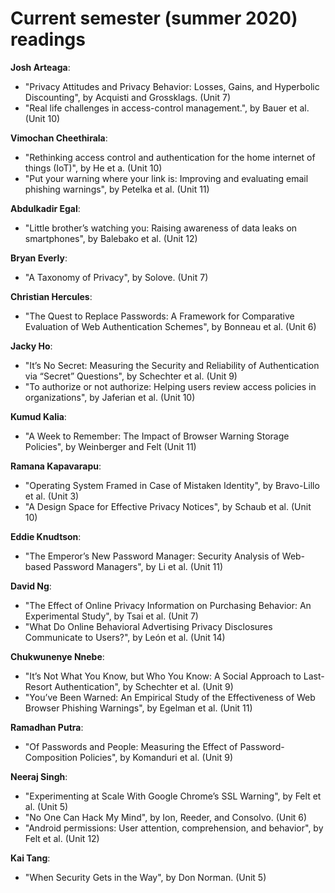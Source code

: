 # Current semester (summer 2020) readings

**Josh Arteaga**:
- "Privacy Attitudes and Privacy Behavior: Losses, Gains, and Hyperbolic Discounting", by Acquisti and Grossklags. (Unit 7)
- "Real life challenges in access-control management.", by Bauer et al. (Unit 10)

**Vimochan Cheethirala**:
- "Rethinking access control and authentication for the home internet of things (IoT)", by He et a. (Unit 10)
- "Put your warning where your link is: Improving and evaluating email phishing warnings", by Petelka et al. (Unit 11)

**Abdulkadir Egal**:
- "Little brother’s watching you: Raising awareness of data leaks on smartphones", by Balebako et al. (Unit 12)

**Bryan Everly**:
- "A Taxonomy of Privacy", by Solove. (Unit 7)

**Christian Hercules**:
- "The Quest to Replace Passwords: A Framework for Comparative Evaluation of Web Authentication Schemes", by Bonneau et al. (Unit 6)

**Jacky Ho**:
- "It’s No Secret: Measuring the Security and Reliability of Authentication via “Secret” Questions", by Schechter et al. (Unit 9)
- "To authorize or not authorize: Helping users review access policies in organizations", by Jaferian et al. (Unit 10)

**Kumud Kalia**:
- "A Week to Remember: The Impact of Browser Warning Storage Policies", by Weinberger and Felt (Unit 11)

**Ramana Kapavarapu**:
- "Operating System Framed in Case of Mistaken Identity", by Bravo-Lillo et al. (Unit 3)
- "A Design Space for Effective Privacy Notices", by Schaub et al. (Unit 10)

**Eddie Knudtson**:
- "The Emperor’s New Password Manager: Security Analysis of Web-based Password Managers", by Li et al. (Unit 11)

**David Ng**:
- "The Effect of Online Privacy Information on Purchasing Behavior: An Experimental Study", by Tsai et al. (Unit 7)
- "What Do Online Behavioral Advertising Privacy Disclosures Communicate to Users?", by León et al. (Unit 14)

**Chukwunenye Nnebe**:
- "It’s Not What You Know, but Who You Know: A Social Approach to Last-Resort Authentication", by Schechter et al. (Unit 9)
- "You’ve Been Warned: An Empirical Study of the Effectiveness of Web Browser Phishing Warnings", by Egelman et al. (Unit 11)

**Ramadhan Putra**:
- "Of Passwords and People: Measuring the Effect of Password-Composition Policies", by Komanduri et al. (Unit 9)

**Neeraj Singh**:
- "Experimenting at Scale With Google Chrome’s SSL Warning", by Felt et al. (Unit 5)
- "No One Can Hack My Mind", by Ion, Reeder, and Consolvo. (Unit 6)
- "Android permissions: User attention, comprehension, and behavior", by Felt et al. (Unit 12)

**Kai Tang**:
- "When Security Gets in the Way", by Don Norman. (Unit 5)

